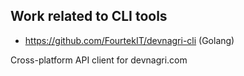 ## Work related to CLI tools

- https://github.com/FourtekIT/devnagri-cli (Golang)

Cross-platform API client for devnagri.com 

 
 
